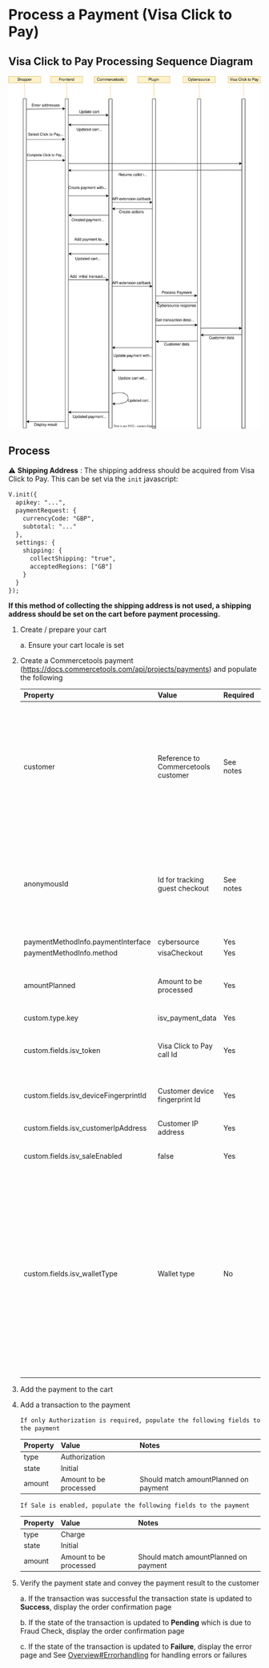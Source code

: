 # Process a Payment (Visa Click to Pay)

## Visa Click to Pay Processing Sequence Diagram

![Visa Click to Pay Processing flow](images/Flow-Diagram-ClicktoPay.svg)

## Process

⚠️ **Shipping Address** :
The shipping address should be acquired from Visa Click to Pay. This can be set via the `init` javascript:

    V.init({
      apikey: "...",
      paymentRequest: {
        currencyCode: "GBP",
        subtotal: "..."
      },
      settings: {
        shipping: {
          collectShipping: "true",
          acceptedRegions: ["GB"]
        }
      }
    });

**If this method of collecting the shipping address is not used, a shipping address should be set on the cart before payment processing.**

1.  Create / prepare your cart

    a. Ensure your cart locale is set

2.  Create a Commercetools payment (https://docs.commercetools.com/api/projects/payments) and
    populate the following

    | Property                              | Value                               | Required  | Notes                                                                                                                                                                                                                                                                                                                                  |
    | ------------------------------------- | ----------------------------------- | --------- | -------------------------------------------------------------------------------------------------------------------------------------------------------------------------------------------------------------------------------------------------------------------------------------------------------------------------------------- |
    | customer                              | Reference to Commercetools customer | See notes | Required for non-guest checkout. If using MyPayments API this will automatically be set to the logged in customer. One of customer or anonymousId must be populated                                                                                                                                                                    |
    | anonymousId                           | Id for tracking guest checkout      | See notes | Required for guest checkout. If using MyPayments API this will automatically be set. One of customer or anonymousId must be populated                                                                                                                                                                                                  |
    | paymentMethodInfo.paymentInterface    | cybersource                         | Yes       |                                                                                                                                                    |
    | paymentMethodInfo.method              | visaCheckout                        | Yes       |                                                                                    |
    | amountPlanned                         | Amount to be processed                 | Yes       | Should match cart gross total, unless split payments are being used                                                                                                                                                                                                                                                                    |
    | custom.type.key                    | isv_payment_data                    | Yes       |                                                                                                                                                                     |
    | custom.fields.isv_token               | Visa Click to Pay call Id           | Yes       | Obtain from the 'callid' field on a successful Visa Click to Pay response                                                                                                                                                                                                                                                              |
    | custom.fields.isv_deviceFingerprintId | Customer device fingerprint Id      | Yes       | Refer [Device Fingerprinting](./Decision-Manager.md#device-fingerprinting) to generate this value |
    | custom.fields.isv_customerIpAddress   | Customer IP address                 | Yes       | Populated from client-side libraries                                                                                                                                                                                                                                                                                                   |
    | custom.fields.isv_saleEnabled               | false             | Yes       | Set the value to true if sale is enabled                                                                                                           |
    | custom.fields.isv_walletType                | Wallet type | No  |   This value is required if walletType is to be passed in authorization. Refer [Cybersource Processing a Payment](https://developer.cybersource.com/api-reference-assets/index.html#payments_payments_process-a-payment) for more information about the wallet type value to be passed. It is supported only for ApplePay, ClicktoPay and GooglePay payment methods|
    
    

3.  Add the payment to the cart

4.  Add a transaction to the payment 

        If only Authorization is required, populate the following fields to the payment

    
    | Property | Value               | Notes                                 |
    | -------- | ------------------- | ------------------------------------- |
    | type     | Authorization       |                                       |
    | state    | Initial             |                                       |
    | amount   | Amount to be processed | Should match amountPlanned on payment |


        If Sale is enabled, populate the following fields to the payment

    | Property | Value               | Notes                                 |
    | -------- | ------------------- | ------------------------------------- |
    | type     | Charge              |                                       |
    | state    | Initial             |                                       |
    | amount   | Amount to be processed | Should match amountPlanned on payment |


5.  Verify the payment state and convey the payment result to the customer

    a. If the transaction was successful the transaction state is updated to **Success**, display the order confirmation page 

    b. If the state of the transaction is updated to **Pending** which is due to Fraud Check, display the order confirmation page 

    c. If the state of the transaction is updated to **Failure**, display the error page and See [Overview\#Errorhandling](Overview.md#error-handling) for handling errors or failures
